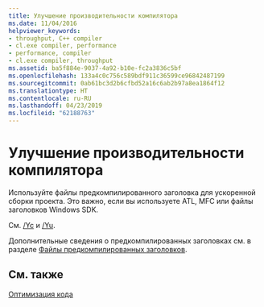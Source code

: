 ```yaml
---
title: Улучшение производительности компилятора
ms.date: 11/04/2016
helpviewer_keywords:
- throughput, C++ compiler
- cl.exe compiler, performance
- performance, compiler
- cl.exe compiler, throughput
ms.assetid: ba5f884e-9037-4a92-b10e-fc2a3836c5bf
ms.openlocfilehash: 133a4c0c756c589bdf911c36599ce96842487199
ms.sourcegitcommit: 0ab61bc3d2b6cfbd52a16c6ab2b97a8ea1864f12
ms.translationtype: HT
ms.contentlocale: ru-RU
ms.lasthandoff: 04/23/2019
ms.locfileid: "62188763"
---
```

# <a name="improving-compiler-throughput"></a>Улучшение производительности компилятора

Используйте файлы предкомпилированного заголовка для ускоренной сборки проекта. Это важно, если вы используете ATL, MFC или файлы заголовков Windows SDK.

См. [/Yc](reference/yc-create-precompiled-header-file.md) и [/Yu](reference/yu-use-precompiled-header-file.md).

Дополнительные сведения о предкомпилированных заголовках см. в разделе [Файлы предкомпилированных заголовков](creating-precompiled-header-files.md).

## <a name="see-also"></a>См. также

[Оптимизация кода](optimizing-your-code.md)
